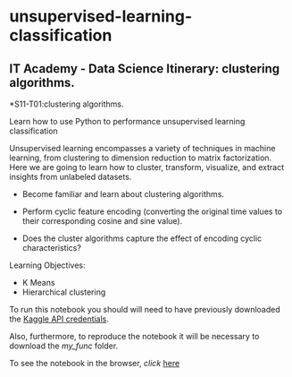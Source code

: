 # unsupervised-learning-classification
## IT Academy - Data Science Itinerary: clustering algorithms.

*S11-T01:clustering algorithms.


Learn how to use Python to performance unsupervised learning classification

Unsupervised learning encompasses a variety of techniques in machine learning, from clustering to dimension reduction to matrix factorization. Here we are going to learn how to cluster, transform, visualize, and extract insights from unlabeled datasets.

+ Become familiar and learn about clustering algorithms. 

+ Perform cyclic feature encoding (converting the original time values to their corresponding cosine and sine value).

+ Does the cluster algorithms capture the effect of encoding cyclic characteristics?


Learning Objectives:
+ K Means
+ Hierarchical clustering

To run this notebook you should  will need to have previously downloaded the [Kaggle API credentials](https://www.analyticsvidhya.com/blog/2021/06/how-to-load-kaggle-datasets-directly-into-google-colab/). 

Also, furthermore, to reproduce the notebook it will be necessary to download the *my_func* folder.

To see the notebook in the browser, *click* [here](https://pevicsanch.github.io/unsupervised-learning-classification/s11_t01_clustering_algorithms.html)
